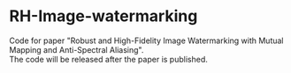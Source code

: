 # RH-Image-watermarking
Code for paper "Robust and High-Fidelity Image Watermarking with Mutual Mapping and Anti-Spectral Aliasing". \
The code will be released after the paper is published.

